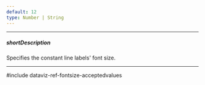 ```yaml
---
default: 12
type: Number | String
---
```

---
##### shortDescription
Specifies the constant line labels' font size.

---
#include dataviz-ref-fontsize-acceptedvalues